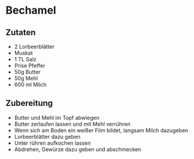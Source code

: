 # Bechamel

## Zutaten
* 2 Lorbeerblätter
* Muskat
* 1 TL Salz
* Prise Pfeffer
* 50g Butter
* 50g Mehl
* 600 ml Milch

## Zubereitung
* Butter und Mehl im Topf abwiegen
* Butter zerlaufen lassen und mit Mehl verrühren
* Wenn sich am Boden ein weißer Film bildet, langsam Milch dazugeben
* Lorbeerblätter dazu geben
* Unter rühren aufkochen lassen
* Abdrehen, Gewürze dazu geben und abschmecken
